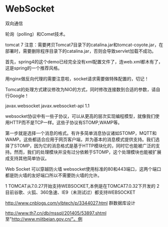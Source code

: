 # WebSocket

双向通信


轮询（polling）和Comet技术。

tomcat 7
注意：需要拷贝Tomcat7目录下的catalina.jar和tomcat-coyote.jar，在部署时，需要删除程序目录下的catalina.jar，否则会导致servlet加载不成功。

首先，spring4的这个demo已经完全没有xml配置文件了，连web.xml都木有了，这是spring的一个推荐风格。

用nginx做反向代理的需要注意啦，socket请求需要做特殊配置的，切记！

Tomcat的处理方式建议修改为NIO的方式，同时修改连接数到合适的参数，请自行Google！

<dependency>
            <groupId>javax.websocket</groupId>
            <artifactId>javax.websocket-api</artifactId>
            <version>1.1</version>
        </dependency>

websocket协议中有一些子协议，可以从更高的层次实现编程模型，就像我们使用HTTP而不是TCP一样。这些子协议有STOMP,WAMP等。


第一步就是选择一个消息的格式。有许多简单消息协议诸如STOMP，MQTT和WAMP。这些都适合应用于网页客户端，并为基本的消息模式提供支持。我们选择了STOMP，因为它的消息格式是基于HTTP模块化的，同时它也能被广泛的支持。然而，我们的处理模块并没有过分依赖于STOMP，这个处理模块也能被扩展成支持其他简单协议。

Web Socket 可以穿越防火墙
websocket使用标准的80和443端口，这两个端口都是防火墙的友好端口所以不需要防火墙的允许。


1 TOMCAT从7.0.27开始支持WEBSOCKET,本例是在TOMCAT7.0.32下开发的
2 目前谷歌、火狐、360急速、IE9（未测试过）都支持WEBSOCKET


http://www.cnblogs.com/ylbtech/p/3344027.html
群数据库设计

http://www.th7.cn/db/mssql/201405/53897.shtml
至"http://www.miitbeian.gov.cn/"。例
